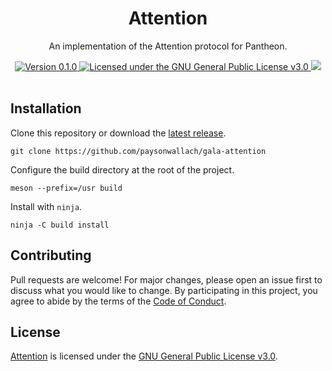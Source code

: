 <div align="center">
  <h1>Attention</h1>
  <p>An implementation of the Attention protocol for Pantheon.</p>
  <a href="https://github.com/paysonwallach/gala-attention/releases/latest">
    <img alt="Version 0.1.0" src="https://img.shields.io/badge/version-0.1.0-red.svg?cacheSeconds=2592000&style=flat-square" />
  </a>
  <a href="https://github.com/paysonwallach/gala-attention/blob/master/LICENSE" target="\_blank">
    <img alt="Licensed under the GNU General Public License v3.0" src="https://img.shields.io/github/license/paysonwallach/gala-attention?style=flat-square" />
  <a href=https://buymeacoffee.com/paysonwallach>
    <img src=https://img.shields.io/badge/donate-Buy%20me%20a%20coffe-yellow?style=flat-square>
  </a>
  <br>
  <br>
</div>

## Installation

Clone this repository or download the [latest release](https://github.com/paysonwallach/gala-attention/releases/latest).

```shell
git clone https://github.com/paysonwallach/gala-attention
```

Configure the build directory at the root of the project.

```shell
meson --prefix=/usr build
```

Install with `ninja`.

```shell
ninja -C build install
```

## Contributing

Pull requests are welcome! For major changes, please open an issue first to discuss what you would like to change. By participating in this project, you agree to abide by the terms of the [Code of Conduct](https://github.com/paysonwallach/gala-attention/blob/master/CODE_OF_CONDUCT.md).

## License

[Attention](https://github.com/paysonwallach/gala-attention) is licensed under the [GNU General Public License v3.0](https://github.com/paysonwallach/gala-attention/blob/master/LICENSE).
